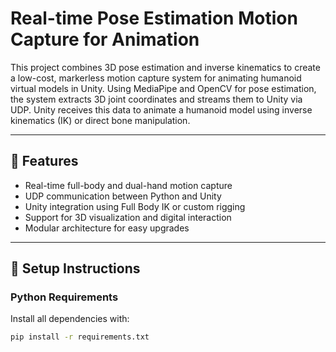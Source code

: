 # Real-time Pose Estimation Motion Capture for Animation

This project combines 3D pose estimation and inverse kinematics to create a low-cost, markerless motion capture system for animating humanoid virtual models in Unity. Using MediaPipe and OpenCV for pose estimation, the system extracts 3D joint coordinates and streams them to Unity via UDP. Unity receives this data to animate a humanoid model using inverse kinematics (IK) or direct bone manipulation.

---

## 🔧 Features

- Real-time full-body and dual-hand motion capture
- UDP communication between Python and Unity
- Unity integration using Full Body IK or custom rigging
- Support for 3D visualization and digital interaction
- Modular architecture for easy upgrades

---

## 🧪 Setup Instructions

### Python Requirements

Install all dependencies with:

```bash
pip install -r requirements.txt
